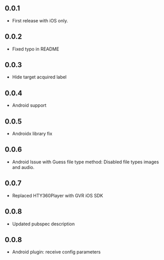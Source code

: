## 0.0.1

* First release with iOS only.

## 0.0.2

* Fixed typo in README

## 0.0.3

* Hide target acquired label

## 0.0.4

* Android support

## 0.0.5

* Androidx library fix

## 0.0.6

* Android Issue with Guess file type method:  Disabled file types images and audio.

## 0.0.7

* Replaced HTY360Player with GVR iOS SDK

## 0.0.8

* Updated pubspec description

## 0.0.8

* Android plugin: receive config parameters